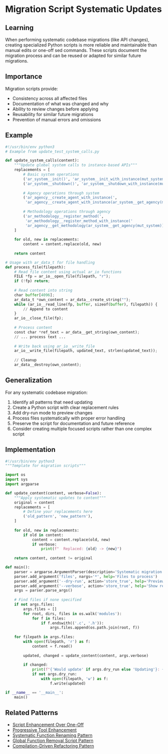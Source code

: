 # Migration Script Systematic Updates

## Learning

When performing systematic codebase migrations (like API changes), creating specialized Python scripts is more reliable and maintainable than manual edits or one-off sed commands. These scripts document the migration process and can be reused or adapted for similar future migrations.

## Importance

Migration scripts provide:
- Consistency across all affected files
- Documentation of what was changed and why
- Ability to review changes before applying
- Reusability for similar future migrations
- Prevention of manual errors and omissions

## Example

```python
#!/usr/bin/env python3
# Example from update_test_system_calls.py

def update_system_calls(content):
    """Update global system calls to instance-based APIs"""
    replacements = [
        # Basic system operations
        ('ar_system__init()', 'ar_system__init_with_instance(mut_system)'),  // EXAMPLE: Global API no longer exists
        ('ar_system__shutdown()', 'ar_system__shutdown_with_instance(mut_system)'),  // EXAMPLE: Global API no longer exists
        
        # Agency operations through system
        ('ar_agency__create_agent_with_instance(', 
         'ar_agency__create_agent_with_instance(ar_system__get_agency(mut_system), '),
        
        # Methodology operations through agency
        ('ar_methodology__register_method(',
         'ar_methodology__register_method_with_instance('
         'ar_agency__get_methodology(ar_system__get_agency(mut_system)), ')
    ]
    
    for old, new in replacements:
        content = content.replace(old, new)
    
    return content

# Usage with ar_data_t for file handling
def process_file(filepath):
    # Read file content using actual ar_io functions
    FILE *fp = ar_io__open_file(filepath, "r");
    if (!fp) return;
    
    # Read content into string
    char buffer[4096];
    ar_data_t *own_content = ar_data__create_string("");
    while (ar_io__read_line(fp, buffer, sizeof(buffer), filepath)) {
        // Append to content
    }
    ar_io__close_file(fp);
    
    # Process content
    const char *ref_text = ar_data__get_string(own_content);
    // ... process text ...
    
    # Write back using ar_io__write_file
    ar_io__write_file(filepath, updated_text, strlen(updated_text));
    
    // Cleanup
    ar_data__destroy(own_content);
```

## Generalization

For any systematic codebase migration:
1. Identify all patterns that need updating
2. Create a Python script with clear replacement rules
3. Add dry-run mode to preview changes
4. Process files systematically with proper error handling
5. Preserve the script for documentation and future reference
6. Consider creating multiple focused scripts rather than one complex script

## Implementation

```python
#!/usr/bin/env python3
"""Template for migration scripts"""

import os
import sys
import argparse

def update_content(content, verbose=False):
    """Apply systematic updates to content"""
    original = content
    replacements = [
        # Define your replacements here
        ('old_pattern', 'new_pattern'),
    ]
    
    for old, new in replacements:
        if old in content:
            content = content.replace(old, new)
            if verbose:
                print(f"  Replaced: {old} -> {new}")
    
    return content, content != original

def main():
    parser = argparse.ArgumentParser(description='Systematic migration script')
    parser.add_argument('files', nargs='*', help='Files to process')
    parser.add_argument('--dry-run', action='store_true', help='Preview changes')
    parser.add_argument('--verbose', action='store_true', help='Show replacements')
    args = parser.parse_args()
    
    # Find files if none specified
    if not args.files:
        args.files = []
        for root, dirs, files in os.walk('modules'):
            for f in files:
                if f.endswith(('.c', '.h')):
                    args.files.append(os.path.join(root, f))
    
    for filepath in args.files:
        with open(filepath, 'r') as f:
            content = f.read()
        
        updated, changed = update_content(content, args.verbose)
        
        if changed:
            print(f"{'Would update' if args.dry_run else 'Updating'}: {filepath}")
            if not args.dry_run:
                with open(filepath, 'w') as f:
                    f.write(updated)

if __name__ == '__main__':
    main()
```

## Related Patterns
- [Script Enhancement Over One-Off](script-enhancement-over-one-off.md)
- [Progressive Tool Enhancement](progressive-tool-enhancement.md)
- [Systematic Function Renaming Pattern](systematic-function-renaming-pattern.md)
- [Global Function Removal Script Pattern](global-function-removal-script-pattern.md)
- [Compilation-Driven Refactoring Pattern](compilation-driven-refactoring-pattern.md)